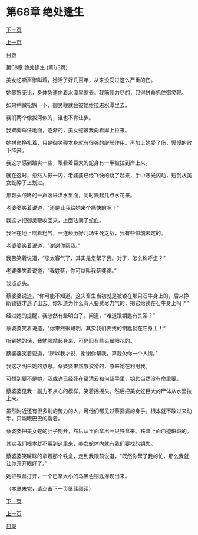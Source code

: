 <h1>第68章   绝处逢生</h1>
            <div><p><a href="./202_%E7%AC%AC68%E7%AB%A0_%E7%BB%9D%E5%A4%84%E9%80%A2%E7%94%9F.md">下一页</a></p><p><a href="./200_%E7%AC%AC67%E7%AB%A0_%E5%90%9E%E5%99%AC.md">上一页</a></p><p><a href="../">目录</a></p></div>
            <div><p>第68章   绝处逢生 (第1/3页)</p><p>美女蛇嘶声惨叫着，她活了好几百年，从来没受过这么严重的伤。</p><p>她暴怒无比，身体急速向着水潭里缩去。我筋疲力尽的，只得拼命抓住御灵鞭。</p><p>如果稍微松懈一下，御灵鞭就会被她给拉进水潭里去。</p><p>我们两个像拔河似的，谁也不肯让步。</p><p>我双脚踩住地面，逐渐的，美女蛇被我向着岸上拉来。</p><p>她拼命挣扎着，只是御灵鞭本身就有很强的辟邪作用。再加上她受了伤，慢慢的败下阵来。</p><p>我这才感到踏实一些，眼看着巨大的蛇身有一半被拉到岸上来。</p><p>就在这时，忽然人影一闪，老婆婆已经飞快的跳了起来，手中寒光闪动，短剑从美女蛇脖子上划过。</p><p>那颗头颅咚的一声落进潭水里面，同时溅起几点水花来。</p><p>老婆婆笑着说道，“还是让我给她来个痛快的吧！”</p><p>我这才把御灵鞭收回来，上面沾满了蛇血。</p><p>我坐在地上喘着粗气，一连经历好几场生死之战，我有些惊魂未定的。</p><p>老婆婆笑着说道，“谢谢你帮我。”</p><p>我苦笑着说道，“您太客气了，其实是您帮了我。对了，怎么称呼您？”</p><p>老婆婆笑着说道，“我姓蔡，你可以叫我蔡婆婆。”</p><p>我点点头。</p><p>蔡婆婆说道，“你可能不知道。这头畜生当初就是被锁在那只石牛身上的，后来挣断锁链才逃了出去。你知道为什么有人要费尽力气的，把它给锁在石牛身上吗？”</p><p>经过她的提醒，我忽然有些明白了，问道，“难道跟钥匙有关系？”</p><p>蔡婆婆笑着说道，“你果然很聪明，其实我们要找的钥匙就在它身上！”</p><p>听到她的话，我勉强站起身来，可仍旧有些头晕眼花的。</p><p>蔡婆婆笑着说道，“所以我才说，谢谢你帮我，算我欠你一个人情。”</p><p>我这才明白她的意思。蔡婆婆果然够狡猾的，原来她在利用我。</p><p>可想到要不是她，我或许已经死在巫清云和何超手里，钥匙当然没有命重要。</p><p>蔡婆婆见我一副力不从心的模样，笑着摇摇头。然后把美女蛇巨大的尸体从水里拉上来。</p><p>虽然附近还有很多别的势力的人，可他们都见过蔡婆婆的身手。根本就不敢过来动手，只能眼巴巴的看着。</p><p>蔡婆婆把美女蛇的肚子剖开，然后从里面拿出一只铁盒来。铁盒上面血迹斑斑的。</p><p>其实我们根本就不用到这里来，美女蛇体内就有我们要找的钥匙。</p><p>蔡婆婆笑眯眯的拿着那个铁盒，走到我跟前说道，“既然你帮了我的忙，那么我就让你开开眼好了。”</p><p>她把铁盒打开，一个巴掌大小的乌黑色钥匙浮现出来。</p><p>（本章未完，请点击下一页继续阅读）</p></div>
            <div><p><a href="./202_%E7%AC%AC68%E7%AB%A0_%E7%BB%9D%E5%A4%84%E9%80%A2%E7%94%9F.md">下一页</a></p><p><a href="./200_%E7%AC%AC67%E7%AB%A0_%E5%90%9E%E5%99%AC.md">上一页</a></p><p><a href="../">目录</a></p></div>